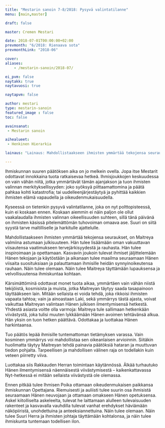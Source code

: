 ```yaml
---
title: "Mestarin sanoin 7-8/2018: Pysyvä valintatilanne"
menu: [main,master]

draft: false

master: Cremen Mestari

date: 2018-07-01T00:00:00+02:00
prevmonth: "6/2018: Rienaava sota"
prevmonthLink: "2018-06"

cover:
aliases:
    - /mestarin-sanoin/2018-07/

ei_pvm: false
naytakk: true
naytavuosi: true

naytapvm: false

author: mestari
type: mestarin-sanoin
featured_image : false
toc: false

avainsanat:
 - Mestarin sanoin

aihealueet:
 - Henkinen Hierarkia

lainaus: "Lainaus: Mahdollistaakseen ihmisten ymmärtää tekojensa seuraukset, on Maitreya valmiina astumaan julkisuuteen. Hän tulee lisäämään oman vakuuttavan viisautensa vaatimukseen tervejärkisyydestä ja rauhasta. Hän tulee inspiroimaan ja opettamaan."

---
```

<p>Ihmiskunnan suuren päätöksen aika on jo melkein ovella. Jopa itse Mestarit odottavat innokkaina tuota ratkaisevaa hetkeä. Ihmisjoukkojen keskuudessa on vain vähän niitä, jotka ymmärtävät tämän ajanjakson ja tuon ihmisten valinnan merkityksellisyyden: joko syöksyä piittaamattomina ja päätä pahkaa kohti katastrofia; tai uudelleenjärjestäytyä ja pyhittää kaikkien ihmisten elämä vapaudella ja oikeudenmukaisuudella.</p>
<p>Kyseessä on tietenkin pysyvä valintatilanne, joka on nyt polttopisteessä, kuin ei koskaan ennen. Koskaan aiemmin ei näin paljon ole ollut vaakalaudalla ihmisten valinnan oikeellisuuden suhteen, sillä tänä päivänä on ihmisten käsissä pitelemättömän tuhovoiman omaava ase. Suuri on siitä syystä tarve maltilliselle ja harkitulle ajattelulle.</p>
<p>Mahdollistaakseen ihmisten ymmärtää tekojensa seuraukset, on Maitreya valmiina astumaan julkisuuteen. Hän tulee lisäämään oman vakuuttavan viisautensa vaatimukseen tervejärkisyydestä ja rauhasta. Hän tulee inspiroimaan ja opettamaan. Kasvavin joukoin tulevat ihmiset jäljittelemään Hänen tekojaan ja käytöstään ja aikanaan tulee maailma seuraamaan Hänen viisaita suosituksiaan ja palauttamaan ihmisille heidän synnyinoikeutensa rauhaan. Näin tulee olemaan. Näin tulee Maitreya täyttämään lupauksensa ja velvollisuutensa ihmiskuntaa kohtaan.</p>
<p>Kärsimättöminä odottavat monet tuota aikaa, ymmärtäen vain vähän niistä tekijöistä, kosmisista ja muista, jotka Maitreyan täytyy saada tasapainoon täyttääkseen lain. Mitään sellaista ei voida tehdä, joka rikkoisi ihmisten vapaata tahtoa; vain ja ainoastaan Laki, sekä ymmärrys tästä ajasta, voivat vaikuttaa Maitreyan valintaan Hänen julkisen ilmentymisensä hetkestä. Yhdestä asiasta voitte olla varmoja: Maitreya tule sallimaan hetkenkään viivästystä, joka tulisi muuten lykkäämään Hänen avoimen tehtävänsä alkua. Hän yksin on tuon hetken päättävä. Odottakaa ja luottakaa Hänen harkintaansa.</p>
<p>Tuo päätös lepää ihmisille tuntemattoman tietämyksen varassa. Vain kosminen ymmärrys voi mahdollistaa sen oikeanlaisen arvioinnin. Siitäkin huolimatta täytyy Maitreyan tehdä painavia päätöksiä hataran ja muuttuvan tiedon pohjalta. Tarpeellisen ja mahdollisen välinen raja on todellakin kuin veteen piirretty viiva.</p>
<p>Luottakaa siis Rakkauden Herran toimintaan käytännössä. Älkää turhautuko Hänen ilmentymisensä näennäisestä viivästymisestä – kaikenkattavassa Nyt-hetkessä ei mitään sellaista viivästystä ole olemassa.</p>
<p>Ennen pitkää tulee Ihmisen Poika ottamaan oikeudenmukaisen paikkansa ihmiskunnan Opettajana. Riemuisesti ja auliisti tulee suurin osa ihmisistä seuraamaan Hänen neuvojaan ja ottamaan omakseen Hänen opetuksensa. Askel kiitolliselta askeleelta, tulevat he laittamaan alulleen tulevaisuuden rakenteet ja kasvavalla vauhdilla tulevat vanhat erehdykset häviämään näköpiiristä, unohdettuina ja anteeksiannettuina. Näin tulee olemaan. Näin tulee Suuri Herra ja ihmisten johtaja täyttämään kohtalonsa, ja näin tulee ihmiskunta tuntemaan todellisen ilon.</p>

